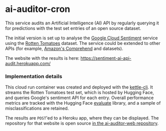 # ai-auditor-cron

This service audits an Artificial Intelligence (AI) API by regularly querying it for predictions with the test set entries of an open source dataset.

The initial version is set up to analyse the [Google Cloud Sentiment](https://cloud.google.com/natural-language/docs/analyzing-sentiment) service using the [Rotten Tomatoes](https://huggingface.co/datasets/rotten_tomatoes) dataset. The service could be extended to other APIs (for example, [Amazon's Comprehend](https://docs.aws.amazon.com/comprehend/latest/dg/how-sentiment.html) and datasets).

The website with the results is here: https://sentiment-ai-api-audit.herokuapp.com/

### Implementation details

This cloud run container was created and deployed with the [kettle-cli](https://github.com/nlathia/kettle-cli). It streams the Rotten Tomatoes test set, which is hosted by Hugging Face, and queries Google's sentiment API for each entry. Overall performance metrics are tracked with the Hugging Face [evaluate](https://huggingface.co/docs/evaluate/index) library, and a sample of misclassifications are retained.

The results are `POST`'ed to a Heroku app, where they can be displayed. The repository for that website is open source [in the ai-auditor-web repository](https://github.com/nlathia/ai-auditor-web).



